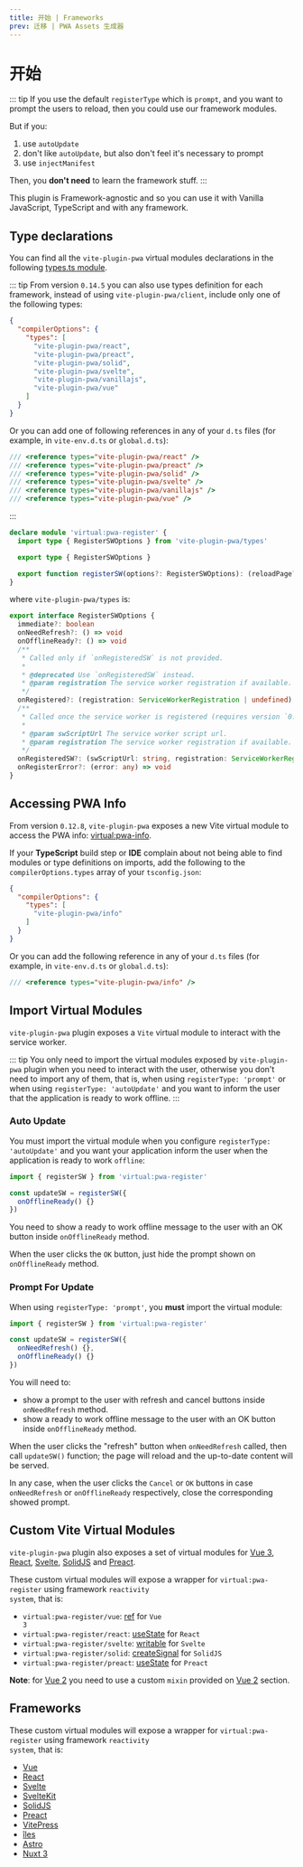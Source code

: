 ```yaml
---
title: 开始 | Frameworks
prev: 迁移 | PWA Assets 生成器
---
```


# 开始

::: tip
If you use the default `registerType` which is `prompt`, and you want to prompt the users to reload, then you could use our framework modules.

But if you:
1. use `autoUpdate`
2. don't like `autoUpdate`, but also don't feel it's necessary to prompt
3. use `injectManifest`

Then, you **don't need** to learn the framework stuff.
:::

This plugin is Framework-agnostic and so you can use it with Vanilla JavaScript, TypeScript and with any framework.

## Type declarations

You can find all the `vite-plugin-pwa` virtual modules declarations in the following [types.ts module](https://github.com/antfu/vite-plugin-pwa/blob/main/client.d.ts).

::: tip
<TypeScriptError2307 />
From version `0.14.5` you can also use types definition for each framework, instead of using `vite-plugin-pwa/client`, include only one of the following types:
```json
{
  "compilerOptions": {
    "types": [
      "vite-plugin-pwa/react",
      "vite-plugin-pwa/preact",
      "vite-plugin-pwa/solid",
      "vite-plugin-pwa/svelte",
      "vite-plugin-pwa/vanillajs",
      "vite-plugin-pwa/vue"
    ]
  }
}
```

Or you can add one of following references in any of your `d.ts` files (for example, in `vite-env.d.ts` or `global.d.ts`):
```ts
/// <reference types="vite-plugin-pwa/react" />
/// <reference types="vite-plugin-pwa/preact" />
/// <reference types="vite-plugin-pwa/solid" />
/// <reference types="vite-plugin-pwa/svelte" />
/// <reference types="vite-plugin-pwa/vanillajs" />
/// <reference types="vite-plugin-pwa/vue" />
```
:::

```ts
declare module 'virtual:pwa-register' {
  import type { RegisterSWOptions } from 'vite-plugin-pwa/types'

  export type { RegisterSWOptions }

  export function registerSW(options?: RegisterSWOptions): (reloadPage?: boolean) => Promise<void>
}
```

where `vite-plugin-pwa/types` is:

```ts
export interface RegisterSWOptions {
  immediate?: boolean
  onNeedRefresh?: () => void
  onOfflineReady?: () => void
  /**
   * Called only if `onRegisteredSW` is not provided.
   *
   * @deprecated Use `onRegisteredSW` instead.
   * @param registration The service worker registration if available.
   */
  onRegistered?: (registration: ServiceWorkerRegistration | undefined) => void
  /**
   * Called once the service worker is registered (requires version `0.12.8+`).
   *
   * @param swScriptUrl The service worker script url.
   * @param registration The service worker registration if available.
   */
  onRegisteredSW?: (swScriptUrl: string, registration: ServiceWorkerRegistration | undefined) => void
  onRegisterError?: (error: any) => void
}
```

## Accessing PWA Info

From version `0.12.8`, `vite-plugin-pwa` exposes a new Vite virtual module to access the PWA info: [virtual:pwa-info](https://github.com/vite-pwa/vite-plugin-pwa/blob/main/info.d.ts).

If your **TypeScript** build step or **IDE** complain about not being able to find modules or type definitions on imports, add the following to the `compilerOptions.types` array of your `tsconfig.json`:

```json
{
  "compilerOptions": {
    "types": [
      "vite-plugin-pwa/info"
    ]
  }
}
```

Or you can add the following reference in any of your `d.ts` files (for example, in `vite-env.d.ts` or `global.d.ts`):
```ts
/// <reference types="vite-plugin-pwa/info" />
```

## Import Virtual Modules

`vite-plugin-pwa` plugin exposes a `Vite` virtual module to interact with the service worker.

::: tip
You only need to import the virtual modules exposed by `vite-plugin-pwa` plugin when you need to interact with the user, otherwise you don't need to import any of them, that is, when using `registerType: 'prompt'` or when using `registerType: 'autoUpdate'` and you want to inform the user that the application is ready to work offline.
:::

### Auto Update

You must import the virtual module when you configure `registerType: 'autoUpdate'` and you want your application inform the user when the application is ready to work `offline`:

```ts
import { registerSW } from 'virtual:pwa-register'

const updateSW = registerSW({
  onOfflineReady() {}
})
```

You need to show a ready to work offline message to the user with an OK button inside `onOfflineReady` method.

When the user clicks the `OK` button, just hide the prompt shown on `onOfflineReady` method.

### Prompt For Update

When using `registerType: 'prompt'`, you **must** import the virtual module:

```ts
import { registerSW } from 'virtual:pwa-register'

const updateSW = registerSW({
  onNeedRefresh() {},
  onOfflineReady() {}
})
```

You will need to:
- show a prompt to the user with refresh and cancel buttons inside `onNeedRefresh` method.
- show a ready to work offline message to the user with an OK button inside `onOfflineReady` method.

When the user clicks the "refresh" button when `onNeedRefresh` called, then call `updateSW()` function; the page will reload and the up-to-date content will be served.

In any case, when the user clicks the `Cancel` or `OK` buttons in case `onNeedRefresh` or `onOfflineReady` respectively, close the corresponding showed prompt.

## Custom Vite Virtual Modules

`vite-plugin-pwa` plugin also exposes a set of virtual modules for [Vue 3](https://v3.vuejs.org/), [React](https://reactjs.org/), [Svelte](https://svelte.dev/docs), [SolidJS](https://www.solidjs.com/) and [Preact](https://preactjs.com/).  

These custom virtual modules will expose a wrapper for  <code>virtual:pwa-register</code> using framework <code>reactivity system</code>, that is:
- <code>virtual:pwa-register/vue</code>: [ref](https://v3.vuejs.org/api/refs-api.html#ref) for <code>Vue 3</code>
- <code>virtual:pwa-register/react</code>: [useState](https://reactjs.org/docs/hooks-reference.html#usestate) for <code>React</code>
- <code>virtual:pwa-register/svelte</code>: [writable](https://svelte.dev/docs#writable) for <code>Svelte</code>
- <code>virtual:pwa-register/solid</code>: [createSignal](https://www.solidjs.com/docs/latest/api#createsignal) for <code>SolidJS</code>
- <code>virtual:pwa-register/preact</code>: [useState](https://preactjs.com/guide/v10/hooks#usestate) for <code>Preact</code>

**Note**: for [Vue 2](https://vuejs.org/) you need to use a custom `mixin` provided on [Vue 2](/frameworks/vue#vue-2) section.

## Frameworks

These custom virtual modules will expose a wrapper for <code>virtual:pwa-register</code> using framework <code>reactivity system</code>, that is:
- [Vue](/frameworks/vue)
- [React](/frameworks/react)
- [Svelte](/frameworks/svelte)
- [SvelteKit](/frameworks/sveltekit)
- [SolidJS](/frameworks/solidjs)
- [Preact](/frameworks/preact)
- [VitePress](/frameworks/vitepress)
- [îles](/frameworks/iles)
- [Astro](/frameworks/astro)
- [Nuxt 3](/frameworks/nuxt)
